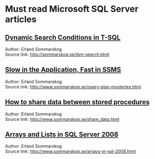 # Must read Microsoft SQL Server articles


## [Dynamic Search Conditions  in T-SQL](http://htmlpreview.github.io/?https://github.com/ktaranov/sqlserver-kit/blob/master/Articles/Dynamic%20Search%20Conditions%20in%20T-SQL.htm)

Author: Erland Sommarskog<br />
Source link: http://sommarskog.se/dyn-search.html


## [Slow in the Application, Fast in SSMS](http://htmlpreview.github.io/?https://github.com/ktaranov/sqlserver-kit/blob/master/Articles/Slow%20in%20the%20Application%2C%20Fast%20in%20SSMS.htm)

Author: Erland Sommarskog<br />
Source link: http://www.sommarskog.se/query-plan-mysteries.html


## [How to share data between stored procedures](http://htmlpreview.github.io/?https://github.com/ktaranov/sqlserver-kit/blob/master/Articles/How%20to%20share%20data%20between%20stored%20procedures.htm)

Author: Erland Sommarskog<br />
Source link: http://www.sommarskog.se/share_data.html


## [Arrays and Lists in SQL Server 2008](http://htmlpreview.github.io/?https://github.com/ktaranov/sqlserver-kit/blob/master/Articles/Arrays%20and%20Lists%20in%20SQL%20Server%202008.htm)

Author: Erland Sommarskog<br />
Source link: http://www.sommarskog.se/arrays-in-sql-2008.html
